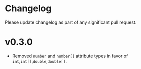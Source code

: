 # Changelog

Please update changelog as part of any significant pull request. 

# v0.3.0

- Removed `number` and `number[]` attribute types in favor of `int`,`int[]`,`double`,`double[]`. 
